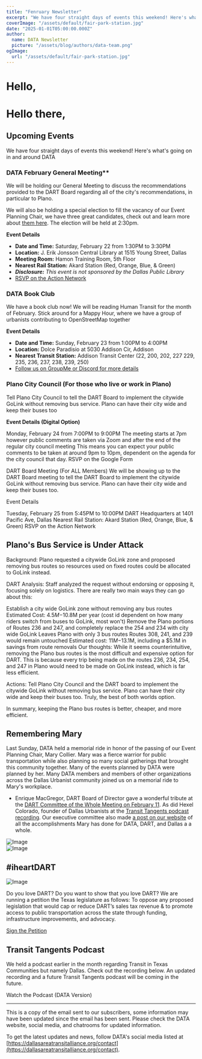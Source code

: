 ```yaml
---
title: "Fenruary Newsletter"
excerpt: "We have four straight days of events this weekend! Here's what's going on in and around DATA"
coverImage: "/assets/default/fair-park-station.jpg"
date: "2025-01-01T05:00:00.000Z"
author:
  name: DATA Newsletter
  picture: "/assets/blog/authors/data-team.png"
ogImage:
  url: "/assets/default/fair-park-station.jpg"
---
```


# Hello,

# Hello there,



## Upcoming Events
We have four straight days of events this weekend! Here's what's going on in and around DATA

### DATA February General Meeting**  
We will be holding our General Meeting to discuss the recommendations provided to the DART Board regarding all of the city's recommendations, in particular to Plano.

We will also be holding a special election to fill the vacancy of our Event Planning Chair, we have three great candidates, check out and learn more about [them here](). The election will be held at 2:30pm.

**Event Details**

* **Date and Time:** Saturday, February 22 from 1:30PM to 3:30PM  
* **Location:** J. Erik Jonsson Central Library at 1515 Young Street, Dallas  
* **Meeting Room:** Hamon Training Room, 5th Floor  
* **Nearest Rail Station:** Akard Station (Red, Orange, Blue, & Green)
* ***Disclosure:** This event is not sponsored by the Dallas Public Library*  
* [RSVP on the Action Network](https://actionnetwork.org/events/february-general-meeting-and-special-election)


### DATA Book Club
We have a book club now! We will be reading Human Transit for the month of February. Stick around for a Mappy Hour, where we have a group of urbanists contributing to OpenStreetMap together

**Event Details**

* **Date and Time:** Sunday, February 23 from 1:00PM to 4:00PM
* **Location:** Dolce Paradisio at 5030 Addison Cir, Addison
* **Nearest Transit Station:** Addison Transit Center (22, 200, 202, 227 229, 235, 236, 237, 238, 239, 250)
* [Follow us on GroupMe or Discord for more details](/contact)


### Plano City Council (For those who live or work in Plano)
Tell Plano City Council to tell the DART Board to implement the citywide GoLink without removing bus service. Plano can have their city wide and keep their buses too

**Event Details (Digital Option)**

Monday, February 24 from 7:00PM to 9:00PM
The meeting starts at 7pm however public comments are taken via Zoom and after the end of the regular city council meeting
This means you can expect your public comments to be taken at around 9pm to 10pm, dependent on the agenda for the city council that day.
RSVP on the Google Form


DART Board Meeting (For ALL Members)
We will be showing up to the DART Board meeting to tell the DART Board to implement the citywide GoLink without removing bus service. Plano can have their city wide and keep their buses too.

Event Details

Tuesday, February 25 from 5:45PM to 10:00PM
DART Headquarters at 1401 Pacific Ave, Dallas
Nearest Rail Station: Akard Station (Red, Orange, Blue, & Green)
RSVP on the Action Network

## Plano's Bus Service is Under Attack
Background: Plano requested a citywide GoLink zone and proposed removing bus routes so resources used on fixed routes could be allocated to GoLink instead.

DART Analysis: Staff analyzed the request without endorsing or opposing it, focusing solely on logistics. There are really two main ways they can go about this:

Establish a city wide GoLink zone without removing any bus routes
Estimated Cost: $4.5M-$10.8M per year (cost id dependent on how many riders switch from buses to GoLink, most won't)
Remove the Plano portions of Routes 236 and 247, and completely replace the 254 and 234 with city wide GoLink
Leaves Plano with only 3 bus routes
Routes 308, 241, and 239 would remain untouched
Estimated cost: $11M-$13.1M, including a $5.1M in savings from route removals
Our thoughts: While it seems counterintuitive, removing the Plano bus routes is the most difficult and expensive option for DART. This is because every trip being made on the routes 236, 234, 254, and 247 in Plano would need to be made on GoLink instead, which is far less efficient.

Actions: Tell Plano City Council and the DART board to implement the citywide GoLink without removing bus service. Plano can have their city wide and keep their buses too. Truly, the best of both worlds option.

In summary, keeping the Plano bus routes is better, cheaper, and more efficient.

## Remembering Mary
Last Sunday, DATA held a memorial ride in honor of the passing of our Event Planning Chair, Mary Collier. Mary was a fierce warrior for public transportation while also planning so many social gatherings that brought this community together. Many of the events planned by DATA were planned by her. Many DATA members and members of other organizations across the Dallas Urbanist community joined us on a memorial ride to Mary's workplace.

- Enrique MacGregor, DART Board of Director gave a wonderful tribute at the [DART Committee of the Whole Meeting on February 11](). As did Hexel Colorado, founder of Dallas Urbanists at the [Transit Tangents podcast recording](). Our executive committee also made [a post on our website](/posts/remembering-mary) of all the accomplishments Mary has done for DATA, DART, and Dallas a a whole.

![Image](Memorial_Ride_OfficeRedacted.png)  
![Image](Memorial_Ride_DTC_Station.png)  
		
## #iheartDART

![Image](IHEARTDART.png)

Do you love DART? Do you want to show that you love DART? We are running a petition the Texas legislature as follows: To oppose any proposed legislation that would cap or reduce DART’s sales tax revenue & to promote access to public transportation across the state through funding, infrastructure improvements, and advocacy.

[Sign the Petition]()

## Transit Tangents Podcast 
We held a podcast earlier in the month regarding Transit in Texas Communities but namely Dallas. Check out the recording below. An updated recording and a future Transit Tangents podcast will be coming in the future.

Watch the Podcast (DATA Version)


---

This is a copy of the email sent to our subscribers, some information may have been updated since the email has been sent. Please check the DATA website, social media, and chatrooms for updated information.

To get the latest updates and news, follow DATA's social media listed at [https://dallasareatransitalliance.org/contact](https://dallasareatransitalliance.org/contact).